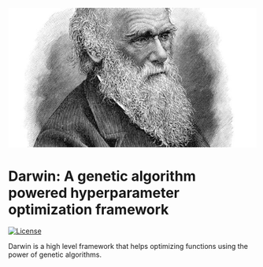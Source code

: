 ![alt text](https://github.com/unaiLopez/darwin/blob/master/doc/images/darwin.jpg?raw=true)

# Darwin: A genetic algorithm powered hyperparameter optimization framework
[![License](https://img.shields.io/badge/License-MIT-blue.svg)](https://opensource.org/licenses/MIT)

Darwin is a high level framework that helps optimizing functions using the power of genetic algorithms.



